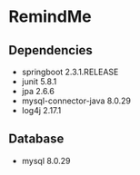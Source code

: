 # RemindMe
## Dependencies
* springboot 2.3.1.RELEASE
* junit 5.8.1
* jpa 2.6.6
* mysql-connector-java 8.0.29
* log4j 2.17.1
## Database
* mysql 8.0.29